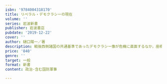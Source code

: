 ```yaml
---
isbn: '9784004318170'
title: リベラル・デモクラシーの現在
volume: ''
series: 岩波新書
publisher: 岩波書店
pubdate: '2019-12-22'
cover: ''
author: 樋口陽一／著
description: 戦後西側諸国の共通基準であったデモクラシー像が危機に直面するなか，座標軸をどこに求めたらよいか．
price: '840'
genre: ''
target: 一般
format: 新書
content: 政治-含む国防軍事

---
```

